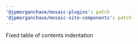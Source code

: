 ```yaml
---
'@jpmorganchase/mosaic-plugins': patch
'@jpmorganchase/mosaic-site-components': patch
---
```


Fixed table of contents indentation
